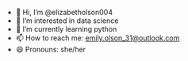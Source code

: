 - 👋 Hi, I’m @elizabetholson004
- 👀 I’m interested in data science
- 🌱 I’m currently learning python
- 📫 How to reach me: emily.olson_31@outlook.com
- 😄 Pronouns: she/her

<!---
elizabetholson004/elizabetholson004 is a ✨ special ✨ repository because its `README.md` (this file) appears on your GitHub profile.
You can click the Preview link to take a look at your changes.
--->
